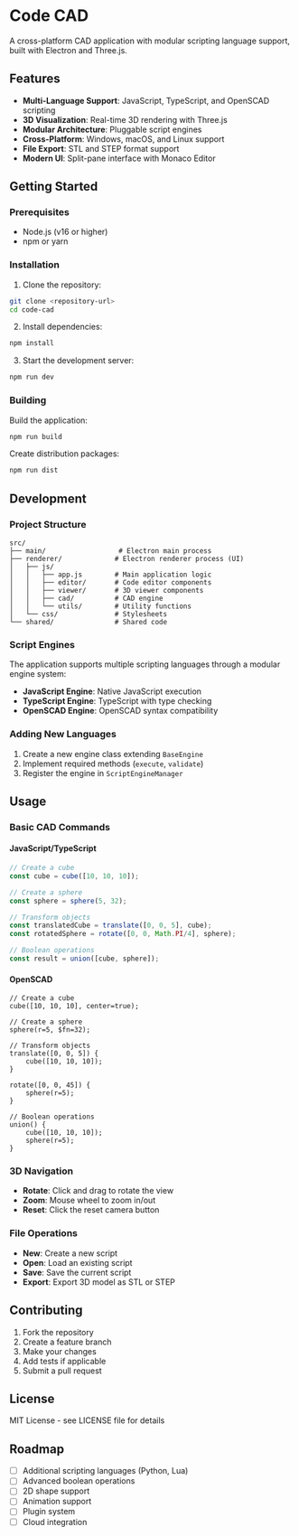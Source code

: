 # Code CAD

A cross-platform CAD application with modular scripting language support, built with Electron and Three.js.

## Features

- **Multi-Language Support**: JavaScript, TypeScript, and OpenSCAD scripting
- **3D Visualization**: Real-time 3D rendering with Three.js
- **Modular Architecture**: Pluggable script engines
- **Cross-Platform**: Windows, macOS, and Linux support
- **File Export**: STL and STEP format support
- **Modern UI**: Split-pane interface with Monaco Editor

## Getting Started

### Prerequisites

- Node.js (v16 or higher)
- npm or yarn

### Installation

1. Clone the repository:
```bash
git clone <repository-url>
cd code-cad
```

2. Install dependencies:
```bash
npm install
```

3. Start the development server:
```bash
npm run dev
```

### Building

Build the application:
```bash
npm run build
```

Create distribution packages:
```bash
npm run dist
```

## Development

### Project Structure

```
src/
├── main/                  # Electron main process
├── renderer/             # Electron renderer process (UI)
│   ├── js/
│   │   ├── app.js        # Main application logic
│   │   ├── editor/       # Code editor components
│   │   ├── viewer/       # 3D viewer components
│   │   ├── cad/          # CAD engine
│   │   └── utils/        # Utility functions
│   └── css/              # Stylesheets
└── shared/               # Shared code
```

### Script Engines

The application supports multiple scripting languages through a modular engine system:

- **JavaScript Engine**: Native JavaScript execution
- **TypeScript Engine**: TypeScript with type checking
- **OpenSCAD Engine**: OpenSCAD syntax compatibility

### Adding New Languages

1. Create a new engine class extending `BaseEngine`
2. Implement required methods (`execute`, `validate`)
3. Register the engine in `ScriptEngineManager`

## Usage

### Basic CAD Commands

#### JavaScript/TypeScript
```javascript
// Create a cube
const cube = cube([10, 10, 10]);

// Create a sphere
const sphere = sphere(5, 32);

// Transform objects
const translatedCube = translate([0, 0, 5], cube);
const rotatedSphere = rotate([0, 0, Math.PI/4], sphere);

// Boolean operations
const result = union([cube, sphere]);
```

#### OpenSCAD
```openscad
// Create a cube
cube([10, 10, 10], center=true);

// Create a sphere
sphere(r=5, $fn=32);

// Transform objects
translate([0, 0, 5]) {
    cube([10, 10, 10]);
}

rotate([0, 0, 45]) {
    sphere(r=5);
}

// Boolean operations
union() {
    cube([10, 10, 10]);
    sphere(r=5);
}
```

### 3D Navigation

- **Rotate**: Click and drag to rotate the view
- **Zoom**: Mouse wheel to zoom in/out
- **Reset**: Click the reset camera button

### File Operations

- **New**: Create a new script
- **Open**: Load an existing script
- **Save**: Save the current script
- **Export**: Export 3D model as STL or STEP

## Contributing

1. Fork the repository
2. Create a feature branch
3. Make your changes
4. Add tests if applicable
5. Submit a pull request

## License

MIT License - see LICENSE file for details

## Roadmap

- [ ] Additional scripting languages (Python, Lua)
- [ ] Advanced boolean operations
- [ ] 2D shape support
- [ ] Animation support
- [ ] Plugin system
- [ ] Cloud integration
